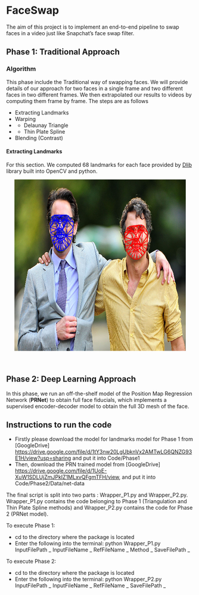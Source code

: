 # FaceSwap
The aim of this project is to implement an end-to-end pipeline to swap faces in a video just like Snapchat’s face swap filter.
## Phase 1: Traditional Approach 
### Algorithm
This phase include the Traditional way of swapping faces.
We will provide details of our approach for two faces in a
single frame and two different faces in two different frames.
We then extrapolated our results to videos by computing them
frame by frame. The steps are as follows

- Extracting Landmarks 
- Warping 
- - Delaunay Triangle 
- - Thin Plate Spline 
- Blending (Contrast)

#### Extracting Landmarks 
For this section. We computed 68 landmarks for each face
provided by [Dlib](https://pyimagesearch.com/2017/04/03/facial-landmarks-dlib-opencv-python/) library built into OpenCV and python. 
</br>
<p align="center">
  <img width="460" height="460" src="https://github.com/nvnmangla/FaceSwap/blob/master/Images/face.png">
</p>
<br />
<!-- 
![Landmarks single frame](https://github.com/nvnmangla/FaceSwap/blob/master/Images/face.png)*Landmark single frame*
 -->


<!-- The first step in the traditional approach is to find facial landmarks (important points on the face) so that we have one-to-one correspondence between the facial landmarks. For detecting facial landmarks we’ll use dlib library built into OpenCV and python. We then warp the faces using the **Triangulation** and the **Thin Plate Spline (TPS)** methods. -->

## Phase 2: Deep Learning Approach
In this phase, we run an off-the-shelf model of the Position Map Regression Network (**PRNet**) to obtain full face fiducials, which implements a supervised encoder-decoder model to obtain the full 3D mesh of the face.

## Instructions to run the code
- Firstly please download the model for landmarks model for Phase 1 from [GoogleDrive] https://drive.google.com/file/d/1tY3nw20LgUbknVx2AMTwLG6QNZG93E1H/view?usp=sharing and put it into Code/Phase1
- Then, download the PRN trained model from [GoogleDrive] https://drive.google.com/file/d/1UoE-XuW1SDLUjZmJPkIZ1MLxvQFgmTFH/view, and put it into Code/Phase2/Data/net-data

The final script is split into two parts : Wrapper_P1.py and Wrapper_P2.py.
Wrapper_P1.py contains the code belonging to Phase 1 (Triangulation and Thin Plate Spline methods) and Wrapper_P2.py contains the code for Phase 2 (PRNet model).

To execute Phase 1:
* cd to the directory where the package is located 
* Enter the following into the terminal: python Wrapper_P1.py InputFilePath _ InputFileName _ RefFileName _ Method _ SaveFilePath _

To execute Phase 2:
* cd to the directory where the package is located 
* Enter the following into the terminal: python Wrapper_P2.py InputFilePath _ InputFileName _ RefFileName _ SaveFilePath _
